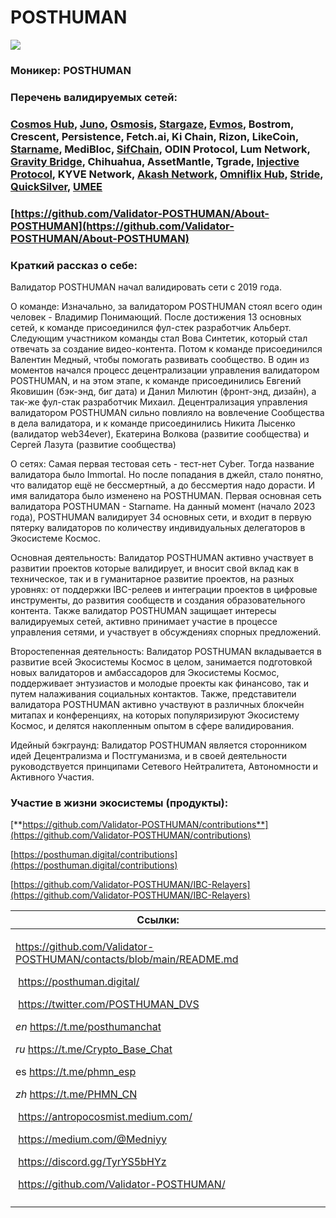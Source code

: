# POSTHUMAN

![](../../.gitbook/assets/image.png)

### **Моникер:** POSTHUMAN

### **Перечень валидируемых сетей:**&#x20;

### [Cosmos Hub](../../cosmobook/cosmoshub.md), [Juno](../../cosmobook/juno/), [Osmosis](../../cosmobook/osmosis.md), [Stargaze](../../cosmobook/stargaze.md), [Evmos](../../cosmobook/evmos.md), Bostrom, Crescent, Persistence, Fetch.ai, Ki Chain, Rizon, LikeCoin, [Starname](../../cosmobook/starname.md), MediBloc, [SifChain](../../cosmobook/sifchain.md), ODIN Protocol, Lum Network, [Gravity Bridge](../../cosmobook/gravity-bridge.md), Chihuahua, AssetMantle, Tgrade, [Injective Protocol](../../cosmobook/injective.md), KYVE Network, [Akash Network](../../cosmobook/akash.md),  [Omniflix Hub](../../cosmobook/omniflix.md), [Stride](../../readme/stride.md), [QuickSilver](../../readme/quicksilver.md), [UMEE](../../readme/umee.md)

### [https://github.com/Validator-POSTHUMAN/About-POSTHUMAN](https://github.com/Validator-POSTHUMAN/About-POSTHUMAN)



### **Краткий рассказ о себе:**

Валидатор POSTHUMAN начал валидировать сети с 2019 года.

О команде: Изначально, за валидатором POSTHUMAN стоял всего один человек - Владимир Понимающий. После достижения 13 основных сетей, к команде присоединился фул-стек разработчик Альберт. Следующим участником команды стал Вова Синтетик, который стал отвечать за создание видео-контента. Потом к команде присоединился Валентин Медный, чтобы помогать развивать сообщество. В один из моментов начался процесс децентрализации управления валидатором POSTHUMAN, и на этом этапе, к команде присоединились Евгений Яковишин (бэк-энд, биг дата) и Данил Милютин (фронт-энд, дизайн), а так-же фул-стак разработчик Михаил. Децентрализация управления валидатором POSTHUMAN сильно повлияло на вовлечение Сообщества в дела валидатора, и к команде присоединились Никита Лысенко (валидатор web34ever), Екатерина Волкова (развитие сообщества) и Сергей Лазута (развитие сообщества)

О сетях: Самая первая тестовая сеть - тест-нет Cyber. Тогда название валидатора было Immortal. Но после попадания в джейл, стало понятно, что валидатор ещё не бессмертный, а до бессмертия надо дорасти. И имя валидатора было изменено на POSTHUMAN. Первая основная сеть валидатора POSTHUMAN - Starname. На данный момент (начало 2023 года), POSTHUMAN валидирует 34 основных сети, и входит в первую пятерку валидаторов по количеству индивидуальных делегаторов в Экосистеме Космос.

Основная деятельность: Валидатор POSTHUMAN активно участвует в развитии проектов которые валидирует, и вносит свой вклад как в техническое, так и в гуманитарное развитие проектов, на разных уровнях: от поддержки IBC-релеев и интеграции проектов в цифровые инструменты, до развития сообществ и создания образовательного контента. Также валидатор POSTHUMAN защищает интересы валидируемых сетей, активно принимает участие в процессе управления сетями, и участвует в обсуждениях спорных предложений.

Второстепенная деятельность: Валидатор POSTHUMAN вкладывается в развитие всей Экосистемы Космос в целом, занимается подготовкой новых валидаторов и амбассадоров для Экосистемы Космос, поддерживает энтузиастов и молодые проекты как финансово, так и путем налаживания социальных контактов. Также, представители валидатора POSTHUMAN активно участвуют в различных блокчейн митапах и конференциях, на которых популяризируют Экосистему Космос, и делятся накопленным опытом в сфере валидирования.

Идейный бэкграунд: Валидатор POSTHUMAN является сторонником идей Децентрализма и Постгуманизма, и в своей деятельности руководствуется принципами Сетевого Нейтралитета, Автономности и Активного Участия.



### **Участие в жизни экосистемы (продукты):**

[**https://github.com/Validator-POSTHUMAN/contributions**](https://github.com/Validator-POSTHUMAN/contributions)

[https://posthuman.digital/contributions](https://posthuman.digital/contributions)

[https://github.com/Validator-POSTHUMAN/IBC-Relayers](https://github.com/Validator-POSTHUMAN/IBC-Relayers)



<table><thead><tr><th>Ссылки:</th><th data-hidden></th><th data-hidden></th></tr></thead><tbody><tr><td><p><a href="https://github.com/Validator-POSTHUMAN/contacts/blob/main/README.md">https://github.com/Validator-POSTHUMAN/contacts/blob/main/README.md</a></p><p></p><p><img src="../../.gitbook/assets/icons_wb-web (3).png" alt="" data-size="line"> <a href="https://posthuman.digital/">https://posthuman.digital/</a></p><p><img src="../../.gitbook/assets/icons_wb-twitter (1).png" alt="" data-size="line"> <a href="https://twitter.com/POSTHUMAN_DVS">https://twitter.com/POSTHUMAN_DVS</a></p><p><img src="../../.gitbook/assets/icons_wb-telegram (3).png" alt="" data-size="line"><em>en</em> <a href="https://t.me/posthumanchat">https://t.me/posthumanchat</a></p><p><img src="../../.gitbook/assets/icons_wb-telegram (1) (1).png" alt="" data-size="line"><em>ru</em> <a href="https://t.me/Crypto_Base_Chat">https://t.me/Crypto_Base_Chat</a></p><p><img src="../../.gitbook/assets/icons_wb-telegram (4).png" alt="" data-size="line">es <a href="https://t.me/phmn_esp">https://t.me/phmn_esp</a></p><p><img src="../../.gitbook/assets/icons_wb-telegram (2).png" alt="" data-size="line"><em>zh</em> <a href="https://t.me/PHMN_CN">https://t.me/PHMN_CN</a></p><p><img src="../../.gitbook/assets/icons_wb-medium (1).png" alt="" data-size="line"> <a href="https://antropocosmist.medium.com/">https://antropocosmist.medium.com/</a></p><p><img src="../../.gitbook/assets/icons_wb-medium.png" alt="" data-size="line"> <a href="https://medium.com/@Medniyy">https://medium.com/@Medniyy</a></p><p><img src="../../.gitbook/assets/icons_wb-discord.png" alt="" data-size="line"> <a href="https://discord.gg/TyrYS5bHYz">https://discord.gg/TyrYS5bHYz</a></p><p><img src="../../.gitbook/assets/icons_wb-github.png" alt="" data-size="line"> <a href="https://github.com/Validator-POSTHUMAN/">https://github.com/Validator-POSTHUMAN/</a></p></td><td></td><td></td></tr><tr><td></td><td></td><td></td></tr></tbody></table>
